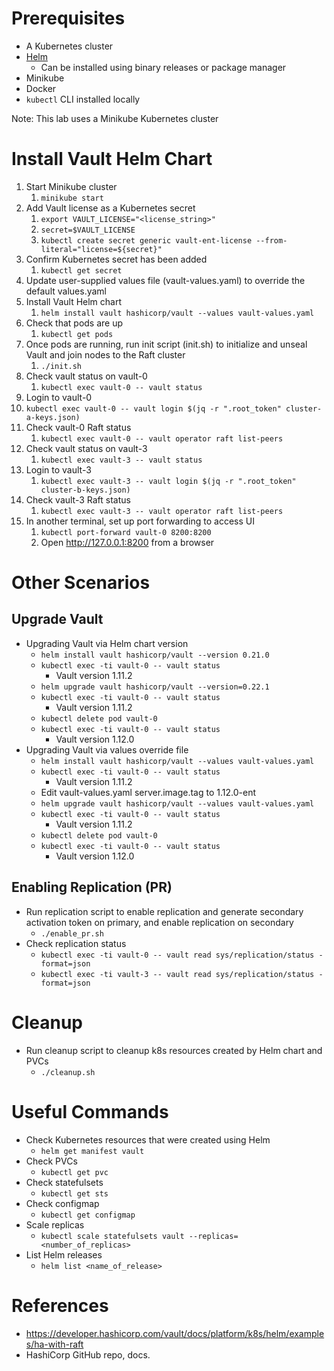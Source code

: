 # Prerequisites 

* A Kubernetes cluster
* [Helm](https://helm.sh/docs/intro/install/)
  * Can be installed using binary releases or package manager
* Minikube
* Docker
* `kubectl` CLI installed locally

Note: This lab uses a Minikube Kubernetes cluster

# Install Vault Helm Chart

1. Start Minikube cluster
   1. `minikube start`
2. Add Vault license as a Kubernetes secret 
   1. `export VAULT_LICENSE="<license_string>"`
   2. `secret=$VAULT_LICENSE`
   3. `kubectl create secret generic vault-ent-license --from-literal="license=${secret}"`
3. Confirm Kubernetes secret has been added
   1. `kubectl get secret`
4. Update user-supplied values file (vault-values.yaml) to override the default values.yaml
5. Install Vault Helm chart
   1. `helm install vault hashicorp/vault --values vault-values.yaml`
6. Check that pods are up
   1. `kubectl get pods`
7. Once pods are running, run init script (init.sh) to initialize and unseal Vault and join nodes to the Raft cluster
   1. `./init.sh`    
8. Check vault status on vault-0
   1. `kubectl exec vault-0 -- vault status`
9.  Login to vault-0 
   1.  `kubectl exec vault-0 -- vault login $(jq -r ".root_token" cluster-a-keys.json)`
10. Check vault-0 Raft status
    1.  `kubectl exec vault-0 -- vault operator raft list-peers`
11. Check vault status on vault-3
    1.  `kubectl exec vault-3 -- vault status`
12. Login to vault-3
    1.  `kubectl exec vault-3 -- vault login $(jq -r ".root_token" cluster-b-keys.json)`
13. Check vault-3 Raft status
    1.  `kubectl exec vault-3 -- vault operator raft list-peers`
14. In another terminal, set up port forwarding to access UI
    1.  `kubectl port-forward vault-0 8200:8200`
    2.  Open http://127.0.0.1:8200 from a browser

# Other Scenarios

## Upgrade Vault

* Upgrading Vault via Helm chart version
  * `helm install vault hashicorp/vault --version 0.21.0` 
  * `kubectl exec -ti vault-0 -- vault status`
    * Vault version 1.11.2
  * `helm upgrade vault hashicorp/vault --version=0.22.1` 
  * `kubectl exec -ti vault-0 -- vault status`
    * Vault version 1.11.2
  * `kubectl delete pod vault-0`
  * `kubectl exec -ti vault-0 -- vault status`
    * Vault version 1.12.0
* Upgrading Vault via values override file
  * `helm install vault hashicorp/vault --values vault-values.yaml`
  * `kubectl exec -ti vault-0 -- vault status`
    * Vault version 1.11.2
  * Edit vault-values.yaml server.image.tag to 1.12.0-ent
  * `helm upgrade vault hashicorp/vault --values vault-values.yaml`
  * `kubectl exec -ti vault-0 -- vault status`
    * Vault version 1.11.2
  * `kubectl delete pod vault-0`
  * `kubectl exec -ti vault-0 -- vault status`
    * Vault version 1.12.0

## Enabling Replication (PR)

* Run replication script to enable replication and generate secondary activation token on primary, and enable replication on secondary
  * `./enable_pr.sh`
* Check replication status
  * `kubectl exec -ti vault-0 -- vault read sys/replication/status -format=json`
  * `kubectl exec -ti vault-3 -- vault read sys/replication/status -format=json`

# Cleanup

* Run cleanup script to cleanup k8s resources created by Helm chart and PVCs
  * `./cleanup.sh`

# Useful Commands

* Check Kubernetes resources that were created using Helm
  * `helm get manifest vault`
* Check PVCs
  * `kubectl get pvc`
* Check statefulsets
  * `kubectl get sts`
* Check configmap
  * `kubectl get configmap`
* Scale replicas
  * `kubectl scale statefulsets vault --replicas=<number_of_replicas>`
* List Helm releases
  * `helm list <name_of_release>`

# References 
* https://developer.hashicorp.com/vault/docs/platform/k8s/helm/examples/ha-with-raft
* HashiCorp GitHub repo, docs.
